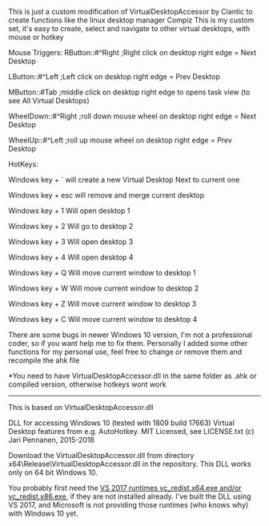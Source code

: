 This is just a custom modification of VirtualDesktopAccessor by  Ciantic to create functions like the linux desktop manager Compiz
This is my custom set, it's easy to create, select and navigate to other virtual desktops, with mouse or hotkey

Mouse Triggers:
RButton::#^Right	;Right click on desktop right edge = Next Desktop	

LButton::#^Left		;Left click on desktop right edge = Prev Desktop

MButton::#Tab		;middle click on desktop right edge to opens task view (to see All Virtual Desktops)

WheelDown::#^Right	;roll down mouse wheel on desktop right edge = Next Desktop

WheelUp::#^Left	;roll up mouse wheel on desktop right edge = Prev Desktop

HotKeys: 

Windows key + `  will create a new Virtual Desktop Next to current one

Windows key + esc will remove and merge current desktop

Windows key + 1  Will open desktop 1

Windows key + 2  Will go to desktop 2

Windows key + 3  Will open desktop 3

Windows key + 4  Will open desktop 4

Windows key + Q  Will move current window to desktop 1

Windows key + W  Will move current window to desktop 2

Windows key + Z  Will move current window to desktop 3

Windows key + C  Will move current window to desktop 4

There are some bugs in newer Windows 10 version, I'm not a professional coder, so if you want help me to fix them.
Personally I added some other functions for my personal use, feel free to change or remove them and recompile the ahk file

*You need to have VirtualDesktopAccessor.dll in the same folder as .ahk or compiled version, otherwise hotkeys wont work

------------------------------------------

This is based on VirtualDesktopAccessor.dll

DLL for accessing Windows 10 (tested with 1809 build 17663) Virtual Desktop features from e.g. AutoHotkey. MIT Licensed, see LICENSE.txt (c) Jari Pennanen, 2015-2018

Download the VirtualDesktopAccessor.dll from directory x64\Release\VirtualDesktopAccessor.dll in the repository. This DLL works only on 64 bit Windows 10.

You probably first need the [VS 2017 runtimes vc_redist.x64.exe and/or vc_redist.x86.exe](https://support.microsoft.com/en-us/help/2977003/the-latest-supported-visual-c-downloads), if they are not installed already. I've built the DLL using VS 2017, and Microsoft is not providing those runtimes (who knows why) with Windows 10 yet.

